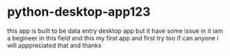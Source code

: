 # python-desktop-app123
this app is built to be data entry desktop app but it have some issue in it iam a begineer in this field and this my first app and first try too if can anyone i will apppreciated that and thanks
